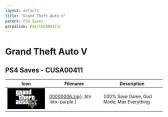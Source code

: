 ```yaml
---
layout: default
title: "Grand Theft Auto V"
parent: PS4 Saves
permalink: PS4/CUSA00411/
---
```

# Grand Theft Auto V

## PS4 Saves - CUSA00411

| Icon | Filename | Description |
|------|----------|-------------|
| ![Grand Theft Auto V](icon0.png) | [00000006.zip](00000006.zip){: .btn .btn-purple } | 100% Save Game, God Mode, Max Everything |
